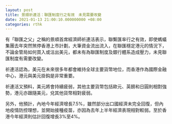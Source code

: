 ```yaml
---
layout: post
title: 景順祈連活：聯匯制度行之有效　未見需要改變
date: 2021-01-13 21:00:10.000000000 +08:00
categories: rthk
---
```


有「聯匯之父」之稱的景順首席經濟師祈連活表示，聯繫匯率行之有效，即使螞蟻集團去年突然煞停香港上市計劃，大筆資金流出流入，在聯匯穩定港元的情況下，不論金管局如何買入或沽出美元，都未有為聯匯制度及銀行體系造成壓力，未見聯匯制度有需要改變。

祈連活認為，美元在未來很多年都會維持全球主要貨幣地位，而香港作為國際金融中心，港元與美元掛鈎是非常重要。

祈連活又預料，美元將會持續疲弱，其他主要貨幣包括歐元、英鎊和日圓則相對強勢，港元亦跟隨美元，兌其他貨幣相對疲弱。

另外，他預計，內地今年經濟增長7.5%，雖然部分出口國經濟未完全回復，但內地疫情防控理想，並開始接種疫苗，亦因為去年上半年經濟表現相對較弱。至於香港今年經濟則估計回復增長3%至4%。
